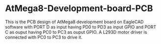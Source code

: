 # AtMega8-Development-board-PCB
This is the PCB design of AtMega8 development board on EagleCAD software with PORT D as input having PD0 to PD3 as input GPIO and PORT C as ouput having PC0 to PC3 as ouput GPIO. A L293D motor driver is connected with PC0 to PC3 to drive it.
